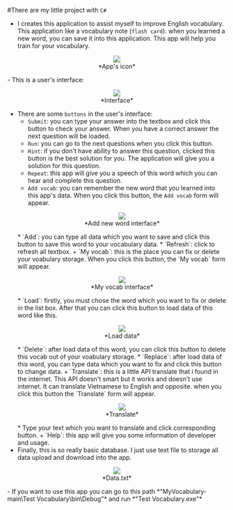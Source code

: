 #There are my little project with `C#`
- I creates this application to assist myself to improve English vocabulary. This application like a vocabulary note (`flash card`). when you learned a new word, you can save it into this application. This app will help you train for your vocabulary.
<center>
    <figure>
         <img src="https://i.imgur.com/FDqPWC6.png"/>
        <figcaption>*App's icon*</figcaption>
    </figure>
</center>
- This is a user's interface:<br/>
    <center>
        <figure>
            <img src="https://i.imgur.com/qgHZEdr.png"/>
        <figcaption>*Interface*</figcaption>
    </figure>
    </center>

- There are some `buttons` in the user's interface:
    + `Submit`: you can type your answer into the textbox and click this button to check your answer. When you have a correct answer the next question will be loaded.
    + `Run`: you can go to the next questions when you click this button.
    + `Hint`: if you don't have ability to answer this question, clicked this button is the best solution for you. The application will give you a solution for this question.
    + `Repeat`: this app will give you a speech of this word which you can hear and complete this question.
    + `Add vocab`: you can remember the new word that you learned into this app's data. When you click this button, the `Add vocab` form will appear.
    <center>
        <figure>
            <img src="https://i.imgur.com/l9uzHRh.png"/>
        <figcaption>*Add new word interface*</figcaption>
    </figure>
    </center>
        * `Add`: you can type all data which you want to save and click this button to save this word to your vocabulary data.
        * `Refresh`: click to refresh all textbox.
    + `My vocab`: this is the place you can fix or delete your voabulary storage. When you click this button, the `My vocab` form will appear.
    <center>
        <figure>
            <img src="https://i.imgur.com/dIL0R4H.png"/>
        <figcaption>*My vocab interface*</figcaption>
    </figure>
    </center>   
        * `Load`: firstly, you must chose the word which you want to fix or delete in the list box. After that you can click this button to load data of this word like this.
    <center>
        <figure>
            <img src="https://i.imgur.com/DLc92BW.png"/>
        <figcaption>*Load data*</figcaption>
    </figure>
    </center>  
        * `Delete`: after load data of this word, you can click this button to delete this vocab out of your voabulary storage. 
        * `Replace`: after load data of this word, you can type data which you want to fix and click this button to change data.
    + `Translate`: this is a little API translate that i found in the internet. This API doesn't smart but it works and doesn't use internet. It can translate Vietnamese to English and opposite. when you click this button the `Translate` form will appear.
    <center>
        <figure>
            <img src="https://i.imgur.com/zfzz1ht.png"/>
        <figcaption>*Translate*</figcaption>
    </figure>
    </center> 
        * Type your text which you want to translate and click corresponding button.
    + `Help`: this app will give you some information of developer and usage.
- Finally, this is so really basic database. I just use text file to storage all data upload and download into the app.
<center>
    <figure>
        <img src="https://i.imgur.com/ntiq8yf.png"/>
        <figcaption>*Data.txt*</figcaption>
    </figure>
</center> 
- If you want to use this app you can go to this path *"MyVocabulary-main\Test Vocabulary\bin\Debug"* and run *"Test Vocabulary.exe"*
